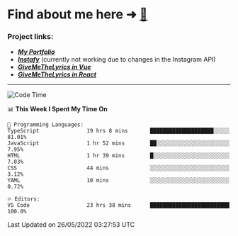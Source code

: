 # Find about me here ➜ [🧑](https://pauabella.dev)

### Project links:
- ***[My Portfolio](https://pauabella.dev)***
- ***[Instafy](https://instafy.me)*** (currently not working due to changes in the Instagram API)
- ***[GiveMeTheLyrics in Vue](https://lyrics.pauabella.dev)***
- ***[GiveMeTheLyrics in React](https://pauabella.dev/GiveMeTheLyrics)***

---
<!--START_SECTION:waka-->
![Code Time](http://img.shields.io/badge/Code%20Time-1%2C092%20hrs%2057%20mins-blue)

📊 **This Week I Spent My Time On** 

```text
💬 Programming Languages: 
TypeScript               19 hrs 8 mins       ████████████████████░░░░░   81.01% 
JavaScript               1 hr 52 mins        ██░░░░░░░░░░░░░░░░░░░░░░░   7.95% 
HTML                     1 hr 39 mins        █░░░░░░░░░░░░░░░░░░░░░░░░   7.03% 
CSS                      44 mins             ░░░░░░░░░░░░░░░░░░░░░░░░░   3.12% 
YAML                     10 mins             ░░░░░░░░░░░░░░░░░░░░░░░░░   0.72%

🔥 Editors: 
VS Code                  23 hrs 38 mins      █████████████████████████   100.0%

```


 Last Updated on 26/05/2022 03:27:53 UTC
<!--END_SECTION:waka-->

